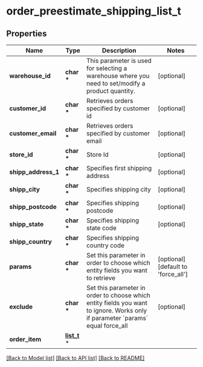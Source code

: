 # order_preestimate_shipping_list_t

## Properties
Name | Type | Description | Notes
------------ | ------------- | ------------- | -------------
**warehouse_id** | **char \*** | This parameter is used for selecting a warehouse where you need to set/modify a product quantity. | [optional] 
**customer_id** | **char \*** | Retrieves orders specified by customer id | [optional] 
**customer_email** | **char \*** | Retrieves orders specified by customer email | [optional] 
**store_id** | **char \*** | Store Id | [optional] 
**shipp_address_1** | **char \*** | Specifies first shipping address | [optional] 
**shipp_city** | **char \*** | Specifies shipping city | [optional] 
**shipp_postcode** | **char \*** | Specifies shipping postcode | [optional] 
**shipp_state** | **char \*** | Specifies shipping state code | [optional] 
**shipp_country** | **char \*** | Specifies shipping country code | 
**params** | **char \*** | Set this parameter in order to choose which entity fields you want to retrieve | [optional] [default to 'force_all']
**exclude** | **char \*** | Set this parameter in order to choose which entity fields you want to ignore. Works only if parameter &#x60;params&#x60; equal force_all | [optional] 
**order_item** | [**list_t**](order_preestimate_shipping_list_order_item_inner.md) \* |  | 

[[Back to Model list]](../README.md#documentation-for-models) [[Back to API list]](../README.md#documentation-for-api-endpoints) [[Back to README]](../README.md)


